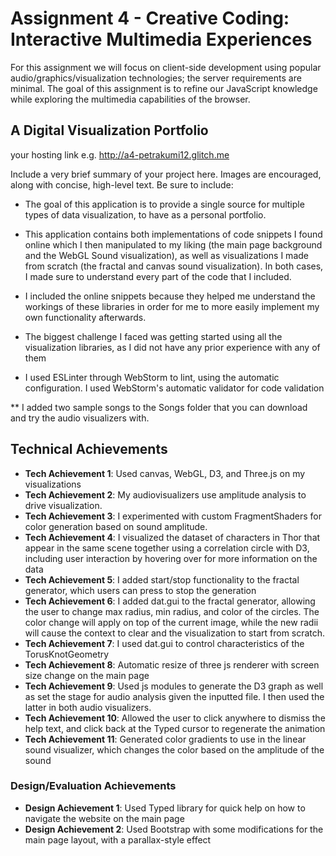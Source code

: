 Assignment 4 - Creative Coding: Interactive Multimedia Experiences
===

For this assignment we will focus on client-side development using popular audio/graphics/visualization technologies; the server requirements are minimal. The goal of this assignment is to refine our JavaScript knowledge while exploring the multimedia capabilities of the browser.


## A Digital Visualization Portfolio

your hosting link e.g. http://a4-petrakumi12.glitch.me

Include a very brief summary of your project here. Images are encouraged, along with concise, high-level text. Be sure to include:

- The goal of this application is to provide a single source for multiple types of data visualization, to have as a personal portfolio.
- This application contains both implementations of code snippets I found online which I then manipulated to my liking
 (the main page background and the WebGL Sound visualization), as well as visualizations I made from scratch 
 (the fractal and canvas sound visualization). In both cases, I made sure to understand every part of the code that I included.
- I included the online snippets because they helped me understand the workings of these libraries in order for me to 
more easily implement my own functionality afterwards. 
- The biggest challenge I faced was getting started using all the visualization libraries, as I did not have any prior experience with any of them

- I used ESLinter through WebStorm to lint, using the automatic configuration. I used WebStorm's automatic validator for code validation

** I added two sample songs to the Songs folder that you can download and try the audio visualizers with. 

## Technical Achievements
- **Tech Achievement 1**: Used canvas, WebGL, D3, and Three.js on my visualizations
- **Tech Achievement 2**: My audiovisualizers use amplitude analysis to drive visualization.
- **Tech Achievement 3**: I experimented with custom FragmentShaders for color generation based on sound amplitude. 
- **Tech Achievement 4**: I visualized the dataset of characters in Thor that appear in the same scene together using a 
correlation circle with D3, including user interaction by hovering over for more information on the data
- **Tech Achievement 5**: I added start/stop functionality to the fractal generator, which users can press to stop the generation
- **Tech Achievement 6**: I added dat.gui to the fractal generator, allowing the user to change max radius, min radius,
 and color of the circles. The color change will apply on top of the current image, while the new radii will cause the 
 context to clear and the visualization to start from scratch.
- **Tech Achievement 7**: I used dat.gui to control characteristics of the TorusKnotGeometry
- **Tech Achievement 8**: Automatic resize of three js renderer with screen size change on the main page
- **Tech Achievement 9**: Used js modules to generate the D3 graph as well as set the stage for audio analysis given the
 inputted file. I then used the latter in both audio visualizers.
- **Tech Achievement 10**: Allowed the user to click anywhere to dismiss the help text, and click back at the Typed 
cursor to regenerate the animation
- **Tech Achievement 11**: Generated color gradients to use in the linear sound visualizer, which changes 
the color based on the amplitude of the sound


### Design/Evaluation Achievements
- **Design Achievement 1**: Used Typed library for quick help on how to navigate the website on the main page
- **Design Achievement 2**: Used Bootstrap with some modifications for the main page layout, with a parallax-style effect



